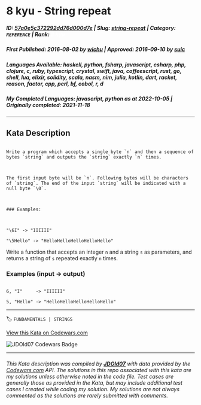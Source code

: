 # 8 kyu - String repeat

##### **ID**: [57a0e5c372292dd76d000d7e](https://www.codewars.com/kata/57a0e5c372292dd76d000d7e) | **Slug**: [string-repeat](https://www.codewars.com/kata/57a0e5c372292dd76d000d7e) | **Category**: `REFERENCE` | **Rank**: <span style="color:white">8 kyu</span>

##### **First Published**: 2016-08-02 ***by*** [wichu](https://www.codewars.com/users/wichu) | **Approved**: 2016-09-10 ***by*** [suic](https://www.codewars.com/users/suic)

##### **Languages Available**: haskell, python, fsharp, javascript, csharp, php, clojure, c, ruby, typescript, crystal, swift, java, coffeescript, rust, go, shell, lua, elixir, solidity, scala, nasm, nim, julia, kotlin, dart, racket, reason, factor, cpp, perl, bf, cobol, r, d

##### **My Completed Languages**: javascript, python ***as at*** 2022-10-05 | **Originally completed**: 2021-11-18

---

## Kata Description


~~~if:bf

Write a program which accepts a single byte `n` and then a sequence of bytes `string` and outputs the `string` exactly `n` times.



The first input byte will be `n`. Following bytes will be characters of `string`. The end of the input `string` will be indicated with a null byte `\0`.



### Examples:



"\6I" -> "IIIIII"

"\5Hello" -> "HelloHelloHelloHelloHello"

~~~



Write a function that accepts an integer `n` and a string `s` as parameters, and returns a string of `s` repeated exactly `n` times.



### Examples (input -> output)



```

6, "I"     -> "IIIIII"

5, "Hello" -> "HelloHelloHelloHelloHello"

```



---


🏷 `FUNDAMENTALS | STRINGS`


[View this Kata on Codewars.com](https://www.codewars.com/kata/57a0e5c372292dd76d000d7e)

![](https://www.codewars.com/users/jdold07/badges/large "JDOld07 Codewars Badge")

---

###### *This Kata description was compiled by [**JDOld07**](https://tpstech.dev) with data provided by the [Codewars.com](https://www.codewars.com) API.  The solutions in this repo associated with this kata are my solutions unless otherwise noted in the code file.  Test cases are generally those as provided in the Kata, but may include additional test cases I created while coding my solution.  My solutions are not always commented as the solutions are rarely submitted with comments.*
